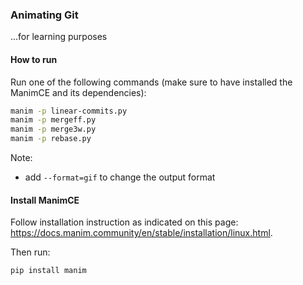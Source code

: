 ### Animating Git

...for learning purposes

#### How to run
Run one of the following commands (make sure to have installed the ManimCE and its dependencies):

```sh
manim -p linear-commits.py
manim -p mergeff.py
manim -p merge3w.py
manim -p rebase.py
```

Note:

- add `--format=gif` to change the output format

#### Install ManimCE
Follow installation instruction as indicated on this page: https://docs.manim.community/en/stable/installation/linux.html.

Then run:
```shell
pip install manim
```